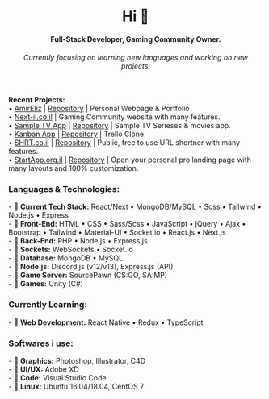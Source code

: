 <h1 align="center">Hi 👋</h1>
<h4 align="center">Full-Stack Developer, Gaming Community Owner.</h4>
<h6 align="center">Currently focusing on learning new languages and working on new projects.</h6><br>
<h7><b>Recent Projects:</b><br>
  • <a href="https://next-il.co.il">AmirEliz</a> | <a href="https://github.com/ShiNxz/AmirEliz">Repository</a> | Personal Webpage & Portfolio<br>
  • <a href="https://next-il.co.il">Next-il.co.il</a> | Gaming Community website with many features.<br>
  • <a href="https://tvbrand.next-il.co.il">Sample TV App</a> | <a href="https://github.com/ShiNxz/tv-brand">Repository</a> | Sample TV Serieses & movies app.<br>
  • <a href="https://tvbrand.next-il.co.il">Kanban App</a> | <a href="https://github.com/ShiNxz/KanbanApp">Repository</a> | Trello Clone.<br>
  • <a href="https://tvbrand.next-il.co.il">SHRT.co.il</a> | <a href="https://github.com/ShiNxz/ShortLinks">Repository</a> | Public, free to use URL shortner with many features.<br>
  • <a href="https://startapp.org.il">StartApp.org.il</a> | <a href="https://github.com/ShiNxz/StartAppNext">Repository</a> | Open your personal pro landing page with many layouts and 100% customization.<br>
</h7>
<h3>Languages & Technologies:</h3>
<p>
- 💬 <b>Current Tech Stack:</b> React/Next • MongoDB/MySQL • Scss • Tailwind • Node.js • Express<br>
- 💬 <b>Front-End:</b> HTML • CSS • Sass/Scss • JavaScript • jQuery • Ajax • Bootstrap • Tailwind • Material-UI • Socket.io • React.js • Next.js<br>
- 💬 <b>Back-End:</b> PHP • Node.js • Express.js<br>
- 💬 <b>Sockets:</b> WebSockets • Socket.io<br>
- 💬 <b>Database:</b> MongoDB • MySQL<br>
- 💬 <b>Node.js:</b> Discord.js (v12/v13), Express.js (API)<br>
- 💬 <b>Game Server:</b> SourcePawn (CS:GO, SA:MP)<br>
- 💬 <b>Games:</b> Unity (C#)<br>
</p>
<h3>Currently Learning:</h3>
<p>
- 💬 <b>Web Development:</b> React Native • Redux • TypeScript<br>
</p>
<h3>Softwares i use:</h3>
<p>
- 💬 <b>Graphics:</b> Photoshop, Illustrator, C4D<br>
- 💬 <b>UI/UX:</b> Adobe XD<br>
- 💬 <b>Code:</b> Visual Studio Code<br>
- 💬 <b>Linux:</b> Ubuntu 16.04/18.04, CentOS 7<br>
</p>
